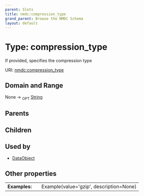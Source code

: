 ```yaml
---
parent: Slots
title: nmdc:compression_type
grand_parent: Browse the NMDC Schema
layout: default
---
```


# Type: compression_type


If provided, specifies the compression type

URI: [nmdc:compression_type](https://microbiomedata/meta/compression_type)

## Domain and Range

None ->  <sub>OPT</sub> [String](types/String.md)

## Parents


## Children


## Used by

 * [DataObject](DataObject.md)

## Other properties

|  |  |  |
| --- | --- | --- |
| **Examples:** | | Example(value='gzip', description=None) |

